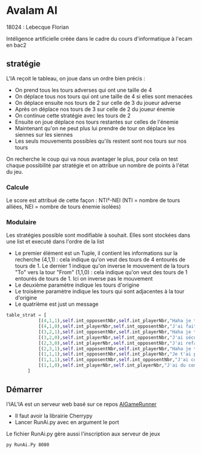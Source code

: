 # Avalam AI

18024 : Lebecque Florian

Intéligence artificielle créée dans le cadre du cours d'informatique à l'ecam en bac2

## stratégie

L'IA reçoit le tableau, on joue dans un ordre bien précis :

- On prend tous les tours adverses qui ont une taille de 4
- On déplace tous nos tours qui ont une taille de 4 si elles sont menacées
- On déplace ensuite nos tours de 2 sur celle de 3 du joueur adverse
- Après on déplace nos tours de 3 sur celle de 2 du joueur énemie
- On continue cette stratégie avec les tours de 2
- Ensuite on joue déplace nos tours restantes sur celles de l'énemie
- Maintenant qu'on ne peut plus lui prendre de tour on déplace les siennes sur les siennes
- Les seuls mouvements possibles qu'ils restent sont nos tours sur nos tours

On recherche le coup qui va nous avantager le plus, pour cela on test chaque possibilité par stratégie et on attribue un nombre de points à l'état du jeu.

### Calcule

Le score est attribué de cette façon : NTI²-NEI 
(NTI = nombre de tours alliées, NEI = nombre de tours énemie isolées) 

### Modulaire

Les stratégies possible sont modifiable à souhait. Elles sont stockées dans une list et executé dans l'ordre de la list
* Le premier élément est un Tuple, il contient les informations sur la recherche
    (4,1,1) : cela indique qu'on veut des tours de 4 entourés de tours de 1. Le dernier 1 indique qu'on inverse le mouvement de la tours "To" vers la tour "From"
    (1,1,0) : cela indique qu'on veut des tours de 1 entourés de tours de 1. Ici on inverse pas le mouvement
* Le deuxième paramètre indique les tours d'origine
* Le troisème paramètre indique les tours qui sont adjacentes à la tour d'origine
* Le quatrième est just un message

```python
table_strat = [
            [(4,1,1),self.int_opposentNbr,self.int_playerNbr,"Haha je t'ai pris une tour de 4 ;)"],                         #Enemy tower of 4 surrond by my tower of 1
            [(4,1,0),self.int_playerNbr,self.int_opposentNbr,"J'ai fait une tour de 5 :p"],                                 #my tower of 4 surrond by his tower of 1
            [(3,2,1),self.int_opposentNbr,self.int_playerNbr,"Haha je t'ai pris une tour de 3 pour en faire une de 5 ;)"],  #same with 3 and 2
            [(3,2,0),self.int_playerNbr,self.int_opposentNbr,"J'ai sécuriser une tour de 5 :O"],                            #same but mine
            [(2,3,0),self.int_playerNbr,self.int_opposentNbr,"J'ai refait une tour de 5 O_o"],                              #and again but mine
            [(2,3,1),self.int_opposentNbr,self.int_playerNbr,"Haha je t'ai pris une tour de 2 saperlipopette 5 ;)"],        #with 2 and 3
            [(1,1,1),self.int_opposentNbr,self.int_playerNbr,"Je t'ai pris une tour :3"],                                   #his tower surround by mine
            [(1,1,1),self.int_opposentNbr,self.int_opposentNbr,"J'ai combiné tes tours :D"],                                #his tower surrond by his tower
            [(1,1,0),self.int_playerNbr,self.int_playerNbr,"J'ai du combiner une tour :/"]                                  #my tower surrond by mine
        ]
```


## Démarrer

l'IAL'IA est un serveur web basé sur ce repos [AIGameRunner](https://github.com/ECAM-Brussels/AIGameRunner)

- Il faut avoir la librairie Cherrypy
- Lancer RunAi.py avec en argument le port 

Le fichier RunAi.py gère aussi l'inscription aux serveur de jeux

``` 
py RunAi.Py 8080
```
